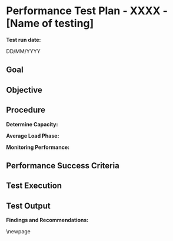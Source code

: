 # Performance Test Plan - XXXX - [Name of testing]

**Test run date:**

DD/MM/YYYY

## Goal


## Objective


## Procedure

**Determine Capacity:**


**Average Load Phase:**



**Monitoring Performance:**


## Performance Success Criteria


## Test Execution


## Test Output

**Findings and Recommendations:**

<!-- Leave the rest of this page blank -->
\newpage